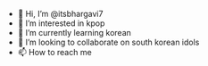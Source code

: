 - 👋 Hi, I’m @itsbhargavi7
- 👀 I’m interested in kpop
- 🌱 I’m currently learning korean
- 💞️ I’m looking to collaborate on south korean idols
- 📫 How to reach me 

<!---
itsbhargavi7/itsbhargavi7 is a ✨ special ✨ repository because its `README.md` (this file) appears on your GitHub profile.
You can click the Preview link to take a look at your changes.
--->
